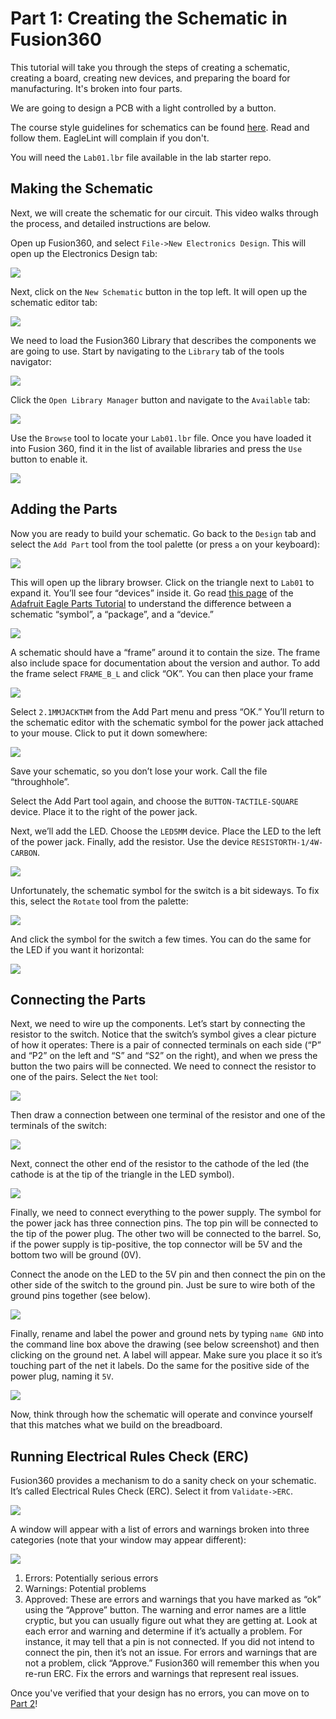 # Part 1: Creating the Schematic in Fusion360

This tutorial will take you through the steps of creating a schematic, creating a board, creating new devices, and preparing the board for manufacturing. It's broken into four parts.

We are going to design a PCB with a light controlled by a button.

The course style guidelines for schematics can be found [here](https://github.com/NVSL/QuadClass-Resources/blob/master/labs/Building-The-Quadcopter-Schematic/README.md#general-schematic-style-guidelines). Read and follow them.  EagleLint will complain if you don't.

You will need the `Lab01.lbr` file available in the lab starter repo.

## Making the Schematic

Next, we will create the schematic for our circuit. This video walks through the process, and detailed instructions are below.

Open up Fusion360, and select `File->New Electronics Design`. This will open up the Electronics Design tab:

![](images/design1.png)

Next, click on the `New Schematic` button in the top left. It will open up the schematic editor tab:

![](images/schematic1_f360.png)

We need to load the Fusion360 Library that describes the components we are going to use. Start by navigating to the `Library` tab of the tools navigator:

![](images/library1.png)

Click the `Open Library Manager` button and navigate to the `Available` tab:

![](images/library2.png)

Use the `Browse` tool to locate your `Lab01.lbr` file. Once you have loaded it into Fusion 360, find it in the list of available libraries and press the `Use` button to enable it.

![](images/library3.png)

## Adding the Parts

Now you are ready to build your schematic. Go back to the `Design` tab and select the `Add Part` tool from the tool palette (or press `a` on your keyboard):

![](images/schematic2_f360.png)

This will open up the library browser. Click on the triangle next to `Lab01` to expand it. You’ll see four “devices” inside it. Go read [this page](http://goo.gl/HJtIzp) of the [Adafruit Eagle Parts Tutorial](http://goo.gl/GcM04V) to understand the difference between a schematic “symbol”, a “package”, and a “device.”

![](images/schematic3_f360.png)

A schematic should have a “frame” around it to contain the size. The frame also include space for documentation about the version and author. To add the frame select `FRAME_B_L` and click “OK”. You can then place your frame

![](images/schematic4_f360.png)

Select `2.1MMJACKTHM` from the Add Part menu and press “OK.” You’ll return to the schematic editor with the schematic symbol for the power jack attached to your mouse. Click to put it down somewhere:

![](images/schematic5_f360.png)

Save your schematic, so you don’t lose your work. Call the file “throughhole”.

Select the Add Part tool again, and choose the `BUTTON-TACTILE-SQUARE` device. Place it to the right of the power jack.

Next, we’ll add the LED. Choose the `LED5MM` device. Place the LED to the left of the power jack.
Finally, add the resistor. Use the device `RESISTORTH-1/4W-CARBON`.

![](images/schematic6_f360.png)

Unfortunately, the schematic symbol for the switch is a bit sideways. To fix this, select the `Rotate` tool from the palette:

![](images/schematic7_f360.png)

And click the symbol for the switch a few times. You can do the same for the LED if you want it horizontal:

![](images/schematic8_f360.png)


## Connecting the Parts
Next, we need to wire up the components. Let’s start by connecting the resistor to the switch. Notice that the switch’s symbol gives a clear picture of how it operates: There is a pair of connected terminals on each side (“P” and “P2” on the left and “S” and “S2” on the right), and when we press the button the two pairs will be connected. We need to connect the resistor to one of the pairs. Select the `Net` tool:

![](images/schematic9_f360.png)

Then draw a connection between one terminal of the resistor and one of the terminals of the switch:

![](images/schematic10_f360.png)

Next, connect the other end of the resistor to the cathode of the led (the cathode is at the tip of the triangle in the LED symbol).

![](images/schematic11_f360.png)

Finally, we need to connect everything to the power supply. The symbol for the power jack has three connection pins. The top pin will be connected to the tip of the power plug. The other two will be connected to the barrel. So, if the power supply is tip-positive, the top connector will be 5V and the bottom two will be ground (0V).

Connect the anode on the LED to the 5V pin and then connect the pin on the other side of the switch to the ground pin. Just be sure to wire both of the ground pins together (see below). 

![](images/schematic12_f360.png)

Finally, rename and label the power and ground nets by typing `name GND` into the command line box above the drawing (see below screenshot) and then clicking on the ground net. A label will appear. Make sure you place it so it’s touching part of the net it labels. Do the same for the positive side of the power plug, naming it `5V`.

![](images/schematic13_f360.png)

Now, think through how the schematic will operate and convince yourself that this matches what we build on the breadboard.

## Running Electrical Rules Check (ERC)
Fusion360 provides a mechanism to do a sanity check on your schematic. It’s called Electrical Rules Check (ERC). Select it from `Validate->ERC`. 

![](images/schematic14_f360.png)


A window will appear with a list of errors and warnings broken into three categories (note that your window may appear different):

![](images/schematic13.png)

1. Errors: Potentially serious errors
2. Warnings: Potential problems
3. Approved: These are errors and warnings that you have marked as “ok” using the “Approve” button.
The warning and error names are a little cryptic, but you can usually figure out what they are getting at. Look at each error and warning and determine if it’s actually a problem. For instance, it may tell that a pin is not connected. If you did not intend to connect the pin, then it’s not an issue. For errors and warnings that are not a problem, click “Approve.” Fusion360 will remember this when you re-run ERC. Fix the errors and warnings that represent real issues.

Once you've verified that your design has no errors, you can move on to [Part 2](Creating-A-Board.md)!
